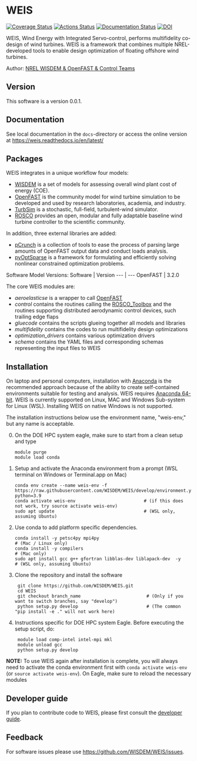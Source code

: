 # WEIS

[![Coverage Status](https://coveralls.io/repos/github/WISDEM/WEIS/badge.svg?branch=develop)](https://coveralls.io/github/WISDEM/WEIS?branch=develop)
[![Actions Status](https://github.com/WISDEM/WEIS/workflows/CI_WEIS/badge.svg?branch=develop)](https://github.com/WISDEM/WEIS/actions)
[![Documentation Status](https://readthedocs.org/projects/weis/badge/?version=develop)](https://weis.readthedocs.io/en/develop/?badge=develop)
[![DOI](https://zenodo.org/badge/289320573.svg)](https://zenodo.org/badge/latestdoi/289320573)

WEIS, Wind Energy with Integrated Servo-control, performs multifidelity co-design of wind turbines. WEIS is a framework that combines multiple NREL-developed tools to enable design optimization of floating offshore wind turbines.

Author: [NREL WISDEM & OpenFAST & Control Teams](mailto:systems.engineering@nrel.gov)

## Version

This software is a version 0.0.1.

## Documentation

See local documentation in the `docs`-directory or access the online version at <https://weis.readthedocs.io/en/latest/>

## Packages

WEIS integrates in a unique workflow four models:
* [WISDEM](https://github.com/WISDEM/WISDEM) is a set of models for assessing overall wind plant cost of energy (COE).
* [OpenFAST](https://github.com/OpenFAST/openfast) is the community model for wind turbine simulation to be developed and used by research laboratories, academia, and industry.
* [TurbSim](https://www.nrel.gov/docs/fy09osti/46198.pdf) is a stochastic, full-field, turbulent-wind simulator.
* [ROSCO](https://github.com/NREL/ROSCO) provides an open, modular and fully adaptable baseline wind turbine controller to the scientific community.

In addition, three external libraries are added:
* [pCrunch](https://github.com/NREL/pCrunch) is a collection of tools to ease the process of parsing large amounts of OpenFAST output data and conduct loads analysis.
* [pyOptSparse](https://github.com/mdolab/pyoptsparse) is a framework for formulating and efficiently solving nonlinear constrained optimization problems.

Software Model Versions:
Software        |       Version
---             |       ---
OpenFAST        |       3.2.0

The core WEIS modules are:
 * _aeroelasticse_ is a wrapper to call [OpenFAST](https://github.com/OpenFAST/openfast)
 * _control_ contains the routines calling the [ROSCO_Toolbox](https://github.com/NREL/ROSCO_toolbox) and the routines supporting distributed aerodynamic control devices, such trailing edge flaps
 * _gluecode_ contains the scripts glueing together all models and libraries
 * _multifidelity_ contains the codes to run multifidelity design optimizations
 * _optimization_drivers_ contains various optimization drivers
 * _schema_ contains the YAML files and corresponding schemas representing the input files to WEIS

## Installation

On laptop and personal computers, installation with [Anaconda](https://www.anaconda.com) is the recommended approach because of the ability to create self-contained environments suitable for testing and analysis.  WEIS requires [Anaconda 64-bit](https://www.anaconda.com/distribution/). WEIS is currently supported on Linux, MAC and Windows Sub-system for Linux (WSL). Installing WEIS on native Windows is not supported.

The installation instructions below use the environment name, "weis-env," but any name is acceptable.

0.  On the DOE HPC system eagle, make sure to start from a clean setup and type

        module purge
        module load conda        

1.  Setup and activate the Anaconda environment from a prompt (WSL terminal on Windows or Terminal.app on Mac)

        conda env create --name weis-env -f https://raw.githubusercontent.com/WISDEM/WEIS/develop/environment.yml python=3.9
        conda activate weis-env                          # (if this does not work, try source activate weis-env)
        sudo apt update                                  # (WSL only, assuming Ubuntu)

2.  Use conda to add platform specific dependencies.

        conda install -y petsc4py mpi4py                                     # (Mac / Linux only)   
        conda install -y compilers                                           # (Mac only)   
        sudo apt install gcc g++ gfortran libblas-dev liblapack-dev  -y      # (WSL only, assuming Ubuntu)

3. Clone the repository and install the software

        git clone https://github.com/WISDEM/WEIS.git
        cd WEIS
        git checkout branch_name                         # (Only if you want to switch branches, say "develop")
        python setup.py develop                          # (The common "pip install -e ." will not work here)

4. Instructions specific for DOE HPC system Eagle.  Before executing the setup script, do:

        module load comp-intel intel-mpi mkl
        module unload gcc
        python setup.py develop

**NOTE:** To use WEIS again after installation is complete, you will always need to activate the conda environment first with `conda activate weis-env` (or `source activate weis-env`). On Eagle, make sure to reload the necessary modules

## Developer guide

If you plan to contribute code to WEIS, please first consult the [developer guide](https://weis.readthedocs.io/en/latest/how_to_contribute_code.html).

## Feedback

For software issues please use <https://github.com/WISDEM/WEIS/issues>.  
